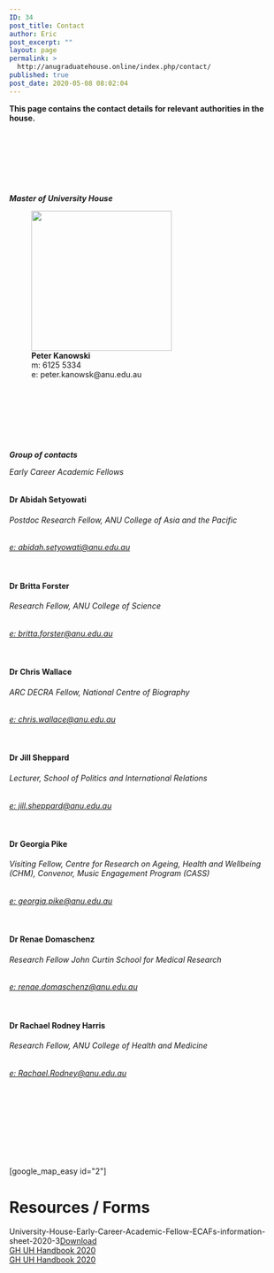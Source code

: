 ```yaml
---
ID: 34
post_title: Contact
author: Eric
post_excerpt: ""
layout: page
permalink: >
  http://anugraduatehouse.online/index.php/contact/
published: true
post_date: 2020-05-08 08:02:04
---
```

<!-- wp:paragraph -->
<p><strong>This page contains the contact details for relevant authorities in the house.</strong></p>
<!-- /wp:paragraph -->

<!-- wp:spacer -->
<div style="height:100px" aria-hidden="true" class="wp-block-spacer"></div>
<!-- /wp:spacer -->

<!-- wp:paragraph {"fontSize":"medium"} -->
<p class="has-medium-font-size"><strong><em>Master of University House</em></strong></p>
<!-- /wp:paragraph -->

<!-- wp:image {"align":"center","id":408,"width":254,"height":253,"sizeSlug":"large","className":"is-style-rounded"} -->
<div class="wp-block-image is-style-rounded"><figure class="aligncenter size-large is-resized"><img src="http://anugraduatehouse.online/wp-content/uploads/2020/05/Screen-Shot-2020-05-19-at-11.25.50-PM-1-1024x1019.png" alt="" class="wp-image-408" width="254" height="253"/><figcaption><strong>Peter Kanowski</strong><br>m:&nbsp;6125 5334<br>e: peter.kanowsk@anu.edu.au</figcaption></figure></div>
<!-- /wp:image -->

<!-- wp:spacer -->
<div style="height:100px" aria-hidden="true" class="wp-block-spacer"></div>
<!-- /wp:spacer -->

<!-- wp:paragraph {"fontSize":"medium"} -->
<p class="has-medium-font-size"><strong><em>Group of contacts</em></strong></p>
<!-- /wp:paragraph -->

<!-- wp:paragraph -->
<p><em>Early Career Academic Fellows</em></p>
<!-- /wp:paragraph -->

<!-- wp:columns -->
<div class="wp-block-columns"><!-- wp:column -->
<div class="wp-block-column"><!-- wp:group -->
<div class="wp-block-group"><div class="wp-block-group__inner-container"><!-- wp:image {"id":660,"sizeSlug":"large","className":"is-style-rounded"} -->
<figure class="wp-block-image size-large is-style-rounded"><img src="http://anugraduatehouse.online/wp-content/uploads/2020/09/Screen-Shot-2020-09-11-at-12.12.41-AM.png" alt="" class="wp-image-660"/></figure>
<!-- /wp:image --></div></div>
<!-- /wp:group -->

<!-- wp:heading {"level":4} -->
<h4>Dr Abidah Setyowati</h4>
<!-- /wp:heading -->

<!-- wp:heading {"level":6} -->
<h6>Postdoc Research Fellow, ANU College of Asia and the Pacific</h6>
<!-- /wp:heading -->

<!-- wp:heading {"level":6} -->
<h6><a href="mailto:abidah.setyowati@anu.edu.au">e:&nbsp;abidah.setyowati@anu.edu.au</a></h6>
<!-- /wp:heading --></div>
<!-- /wp:column -->

<!-- wp:column -->
<div class="wp-block-column"><!-- wp:group -->
<div class="wp-block-group"><div class="wp-block-group__inner-container"><!-- wp:image {"id":661,"sizeSlug":"large","className":"is-style-rounded"} -->
<figure class="wp-block-image size-large is-style-rounded"><img src="http://anugraduatehouse.online/wp-content/uploads/2020/09/Screen-Shot-2020-09-11-at-12.12.51-AM.png" alt="" class="wp-image-661"/></figure>
<!-- /wp:image --></div></div>
<!-- /wp:group -->

<!-- wp:heading {"level":4} -->
<h4>Dr Britta Forster</h4>
<!-- /wp:heading -->

<!-- wp:heading {"level":6} -->
<h6>Research Fellow, ANU College of Science</h6>
<!-- /wp:heading -->

<!-- wp:heading {"level":6} -->
<h6><a href="mailto:britta.forster@anu.edu.au">e:&nbsp;britta.forster@anu.edu.au</a></h6>
<!-- /wp:heading --></div>
<!-- /wp:column -->

<!-- wp:column -->
<div class="wp-block-column"><!-- wp:group -->
<div class="wp-block-group"><div class="wp-block-group__inner-container"><!-- wp:image {"id":662,"sizeSlug":"large","className":"is-style-rounded"} -->
<figure class="wp-block-image size-large is-style-rounded"><img src="http://anugraduatehouse.online/wp-content/uploads/2020/09/Screen-Shot-2020-09-11-at-12.13.00-AM.png" alt="" class="wp-image-662"/></figure>
<!-- /wp:image --></div></div>
<!-- /wp:group -->

<!-- wp:heading {"level":4} -->
<h4>Dr Chris Wallace</h4>
<!-- /wp:heading -->

<!-- wp:heading {"level":6} -->
<h6>ARC DECRA Fellow, National Centre of Biography</h6>
<!-- /wp:heading -->

<!-- wp:heading {"level":6} -->
<h6><a href="mailto:chris.wallace@anu.edu.au">e:&nbsp;chris.wallace@anu.edu.au</a></h6>
<!-- /wp:heading --></div>
<!-- /wp:column -->

<!-- wp:column -->
<div class="wp-block-column"><!-- wp:group -->
<div class="wp-block-group"><div class="wp-block-group__inner-container"><!-- wp:image {"id":665,"sizeSlug":"large","className":"is-style-rounded"} -->
<figure class="wp-block-image size-large is-style-rounded"><img src="http://anugraduatehouse.online/wp-content/uploads/2020/09/Screen-Shot-2020-09-11-at-12.13.07-AM-1.png" alt="" class="wp-image-665"/></figure>
<!-- /wp:image --></div></div>
<!-- /wp:group -->

<!-- wp:heading {"level":4} -->
<h4>Dr Jill Sheppard</h4>
<!-- /wp:heading -->

<!-- wp:heading {"level":6} -->
<h6>Lecturer, School of Politics and International Relations</h6>
<!-- /wp:heading -->

<!-- wp:heading {"level":6} -->
<h6><a href="mailto:jill.sheppard@anu.edu.au">e:&nbsp;jill.sheppard@anu.edu.au</a></h6>
<!-- /wp:heading --></div>
<!-- /wp:column --></div>
<!-- /wp:columns -->

<!-- wp:columns -->
<div class="wp-block-columns"><!-- wp:column -->
<div class="wp-block-column"><!-- wp:group -->
<div class="wp-block-group"><div class="wp-block-group__inner-container"><!-- wp:image {"id":667,"sizeSlug":"large","className":"is-style-rounded"} -->
<figure class="wp-block-image size-large is-style-rounded"><img src="http://anugraduatehouse.online/wp-content/uploads/2020/09/Screen-Shot-2020-09-11-at-12.13.17-AM.png" alt="" class="wp-image-667"/></figure>
<!-- /wp:image --></div></div>
<!-- /wp:group -->

<!-- wp:heading {"level":4} -->
<h4>Dr Georgia Pike</h4>
<!-- /wp:heading -->

<!-- wp:heading {"level":6} -->
<h6>Visiting Fellow, Centre for Research on Ageing, Health and Wellbeing (CHM), Convenor, Music Engagement Program (CASS)</h6>
<!-- /wp:heading -->

<!-- wp:heading {"level":6} -->
<h6><a href="mailto:georgia.pike@anu.edu.au">e:&nbsp;georgia.pike@anu.edu.au</a></h6>
<!-- /wp:heading --></div>
<!-- /wp:column -->

<!-- wp:column -->
<div class="wp-block-column"><!-- wp:group -->
<div class="wp-block-group"><div class="wp-block-group__inner-container"><!-- wp:image {"id":668,"sizeSlug":"large","className":"is-style-rounded"} -->
<figure class="wp-block-image size-large is-style-rounded"><img src="http://anugraduatehouse.online/wp-content/uploads/2020/09/Screen-Shot-2020-09-11-at-12.13.24-AM.png" alt="" class="wp-image-668"/></figure>
<!-- /wp:image --></div></div>
<!-- /wp:group -->

<!-- wp:heading {"level":4} -->
<h4>Dr Renae Domaschenz</h4>
<!-- /wp:heading -->

<!-- wp:heading {"level":6} -->
<h6>Research Fellow John Curtin School for Medical Research</h6>
<!-- /wp:heading -->

<!-- wp:heading {"level":6} -->
<h6><a href="mailto:renae.domaschenz@anu.edu.au">e:&nbsp;renae.domaschenz@anu.edu.au</a></h6>
<!-- /wp:heading --></div>
<!-- /wp:column -->

<!-- wp:column -->
<div class="wp-block-column"><!-- wp:group -->
<div class="wp-block-group"><div class="wp-block-group__inner-container"><!-- wp:image {"id":669,"sizeSlug":"large","className":"is-style-rounded"} -->
<figure class="wp-block-image size-large is-style-rounded"><img src="http://anugraduatehouse.online/wp-content/uploads/2020/09/Screen-Shot-2020-09-11-at-12.13.31-AM.png" alt="" class="wp-image-669"/></figure>
<!-- /wp:image --></div></div>
<!-- /wp:group -->

<!-- wp:heading {"level":4} -->
<h4>Dr Rachael Rodney Harris</h4>
<!-- /wp:heading -->

<!-- wp:heading {"level":6} -->
<h6>Research Fellow, ANU College of Health and Medicine</h6>
<!-- /wp:heading -->

<!-- wp:heading {"level":6} -->
<h6><a href="mailto:Rachael.Rodney@anu.edu.au">e:&nbsp;Rachael.Rodney@anu.edu.au</a></h6>
<!-- /wp:heading --></div>
<!-- /wp:column -->

<!-- wp:column -->
<div class="wp-block-column"><!-- wp:group -->
<div class="wp-block-group"><div class="wp-block-group__inner-container"><!-- wp:image {"className":"is-style-rounded"} -->
<figure class="wp-block-image is-style-rounded"><img alt=""/></figure>
<!-- /wp:image --></div></div>
<!-- /wp:group -->

<!-- wp:paragraph -->
<p></p>
<!-- /wp:paragraph --></div>
<!-- /wp:column --></div>
<!-- /wp:columns -->

<!-- wp:group -->
<div class="wp-block-group"><div class="wp-block-group__inner-container"><!-- wp:group -->
<div class="wp-block-group"><div class="wp-block-group__inner-container"><!-- wp:group -->
<div class="wp-block-group"><div class="wp-block-group__inner-container"><!-- wp:group -->
<div class="wp-block-group"><div class="wp-block-group__inner-container"><!-- wp:group -->
<div class="wp-block-group"><div class="wp-block-group__inner-container"><!-- wp:group -->
<div class="wp-block-group"><div class="wp-block-group__inner-container"><!-- wp:spacer -->
<div style="height:100px" aria-hidden="true" class="wp-block-spacer"></div>
<!-- /wp:spacer --></div></div>
<!-- /wp:group --></div></div>
<!-- /wp:group --></div></div>
<!-- /wp:group --></div></div>
<!-- /wp:group --></div></div>
<!-- /wp:group --></div></div>
<!-- /wp:group -->

<!-- wp:html -->
[google_map_easy id="2"]
<!-- /wp:html -->

<!-- wp:nextpage -->
<!--nextpage-->
<!-- /wp:nextpage -->

<!-- wp:group -->
<div class="wp-block-group"><div class="wp-block-group__inner-container"><!-- wp:group -->
<div class="wp-block-group"><div class="wp-block-group__inner-container"><!-- wp:heading {"level":1} -->
<h1>Resources / Forms</h1>
<!-- /wp:heading --></div></div>
<!-- /wp:group --></div></div>
<!-- /wp:group -->

<!-- wp:columns -->
<div class="wp-block-columns"><!-- wp:column -->
<div class="wp-block-column"><!-- wp:group -->
<div class="wp-block-group"><div class="wp-block-group__inner-container"><!-- wp:group -->
<div class="wp-block-group"><div class="wp-block-group__inner-container"><!-- wp:group -->
<div class="wp-block-group"><div class="wp-block-group__inner-container"><!-- wp:file {"id":684,"href":"http://anugraduatehouse.online/wp-content/uploads/2020/09/University-House-Early-Career-Academic-Fellow-ECAFs-information-sheet-2020-3.pdf"} -->
<div class="wp-block-file"><a>University-House-Early-Career-Academic-Fellow-ECAFs-information-sheet-2020-3</a><a href="http://anugraduatehouse.online/wp-content/uploads/2020/09/University-House-Early-Career-Academic-Fellow-ECAFs-information-sheet-2020-3.pdf" class="wp-block-file__button" download>Download</a></div>
<!-- /wp:file --></div></div>
<!-- /wp:group --></div></div>
<!-- /wp:group --></div></div>
<!-- /wp:group -->

<!-- wp:buttons -->
<div class="wp-block-buttons"><!-- wp:button {"className":"is-style-outline"} -->
<div class="wp-block-button is-style-outline"><a class="wp-block-button__link" href="http://anugraduatehouse.online/wp-content/uploads/2020/09/University-House-Early-Career-Academic-Fellow-ECAFs-information-sheet-2020-4.pdf" rel="http://anugraduatehouse.online/wp-content/uploads/2020/09/University-House-Early-Career-Academic-Fellow-ECAFs-information-sheet-2020-4.pdf">GH UH Handbook 2020</a></div>
<!-- /wp:button --></div>
<!-- /wp:buttons --></div>
<!-- /wp:column -->

<!-- wp:column -->
<div class="wp-block-column"><!-- wp:group -->
<div class="wp-block-group"><div class="wp-block-group__inner-container"><!-- wp:file {"id":686,"href":"http://anugraduatehouse.online/wp-content/uploads/2020/09/Graduate-and-University-Houses-Handbook-2020-FINAL-2.pdf"} -->
<div class="wp-block-file"><a href="http://anugraduatehouse.online/wp-content/uploads/2020/09/Graduate-and-University-Houses-Handbook-2020-FINAL-2.pdf">GH UH Handbook 2020</a><a href="http://anugraduatehouse.online/wp-content/uploads/2020/09/Graduate-and-University-Houses-Handbook-2020-FINAL-2.pdf" class="wp-block-file__button" download></a></div>
<!-- /wp:file --></div></div>
<!-- /wp:group -->

<!-- wp:paragraph -->
<p></p>
<!-- /wp:paragraph --></div>
<!-- /wp:column --></div>
<!-- /wp:columns -->

<!-- wp:group -->
<div class="wp-block-group"><div class="wp-block-group__inner-container"><!-- wp:group -->
<div class="wp-block-group"><div class="wp-block-group__inner-container"><!-- wp:group -->
<div class="wp-block-group"><div class="wp-block-group__inner-container"><!-- wp:group -->
<div class="wp-block-group"><div class="wp-block-group__inner-container"></div></div>
<!-- /wp:group --></div></div>
<!-- /wp:group --></div></div>
<!-- /wp:group --></div></div>
<!-- /wp:group -->

<!-- wp:paragraph -->
<p></p>
<!-- /wp:paragraph -->